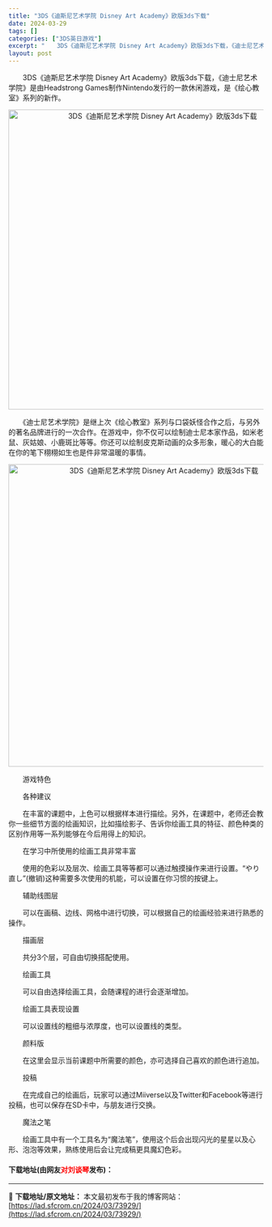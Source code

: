 ```yaml
---
title: "3DS《迪斯尼艺术学院 Disney Art Academy》欧版3ds下载"
date: 2024-03-29
tags: []
categories: ["3DS英日游戏"]
excerpt: "　　3DS《迪斯尼艺术学院 Disney Art Academy》欧版3ds下载，《迪士尼艺术学院》是由Headstrong Games制作Nintendo发行的一款休闲游戏，是《绘心教室》系列的新作。 　　《迪士尼艺术学院》是继上次《绘心教室》系列与口袋妖怪合作之后，与另外的著名品牌进行的一次合作&hellip;"
layout: post
---
```


 <p>　　3DS《迪斯尼艺术学院 Disney Art Academy》欧版3ds下载，《迪士尼艺术学院》是由Headstrong Games制作Nintendo发行的一款休闲游戏，是《绘心教室》系列的新作。</p> <p align="center"><img align="" border="0" src="https://lad.sfcrom.cn/wp-content/uploads/2024/03/20240329_6606309ce3620.png" width="593" alt="3DS《迪斯尼艺术学院 Disney Art Academy》欧版3ds下载" /></p> <p>　　《迪士尼艺术学院》是继上次《绘心教室》系列与口袋妖怪合作之后，与另外的著名品牌进行的一次合作。在游戏中，你不仅可以绘制迪士尼本家作品，如米老鼠、灰姑娘、小鹿斑比等等。你还可以绘制皮克斯动画的众多形象，暖心的大白能在你的笔下栩栩如生也是件非常温暖的事情。</p> <p align="center"><img align="" border="0" src="https://lad.sfcrom.cn/wp-content/uploads/2024/03/20240329_6606309dcb7cf.png" width="598" alt="3DS《迪斯尼艺术学院 Disney Art Academy》欧版3ds下载" /></p> <p>　　游戏特色</p> <p>　　各种建议</p> <p>　　在丰富的课题中，上色可以根据样本进行描绘。另外，在课题中，老师还会教你一些细节方面的绘画知识，比如描绘影子、告诉你绘画工具的特征、颜色种类的区别作用等一系列能够在今后用得上的知识。</p> <p>　　在学习中所使用的绘画工具非常丰富</p> <p>　　使用的色彩以及层次、绘画工具等等都可以通过触摸操作来进行设置。&ldquo;やり直し&rdquo;(撤销)这种需要多次使用的机能，可以设置在你习惯的按键上。</p> <p>　　辅助线图层</p> <p>　　可以在画稿、边线、网格中进行切换，可以根据自己的绘画经验来进行熟悉的操作。</p> <p>　　描画层</p> <p>　　共分3个层，可自由切换搭配使用。</p> <p>　　绘画工具</p> <p>　　可以自由选择绘画工具，会随课程的进行会逐渐增加。</p> <p>　　绘画工具表现设置</p> <p>　　可以设置线的粗细与浓厚度，也可以设置线的类型。</p> <p>　　颜料版</p> <p>　　在这里会显示当前课题中所需要的颜色，亦可选择自己喜欢的颜色进行追加。</p> <p>　　投稿</p> <p>　　在完成自己的绘画后，玩家可以通过Miiverse以及Twitter和Facebook等进行投稿，也可以保存在SD卡中，与朋友进行交换。</p> <p>　　魔法之笔</p> <p>　　绘画工具中有一个工具名为&ldquo;魔法笔&rdquo;，使用这个后会出现闪光的星星以及心形、泡泡等效果，熟练使用后会让完成稿更具魔幻色彩。</p> <p><h4>下载地址(由网友<font color="red">对刘谈琴</font>发布)：</h4></p> 

---
📖 **下载地址/原文地址：** 本文最初发布于我的博客网站：[https://lad.sfcrom.cn/2024/03/73929/](https://lad.sfcrom.cn/2024/03/73929/)
